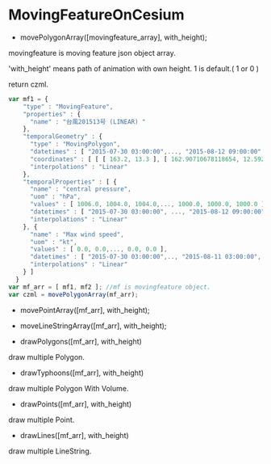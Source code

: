 # MovingFeatureOnCesium

* movePolygonArray([movingfeature_array], with_height);

movingfeature is moving feature json object array.

'with_height' means path of animation with own height. 1 is default.( 1 or 0 )

return czml.

```js
var mf1 = {
    "type" : "MovingFeature",
    "properties" : {
      "name" : "台風201513号 (LINEAR) "
    },
    "temporalGeometry" : {
      "type" : "MovingPolygon",
      "datetimes" : [ "2015-07-30 03:00:00",..., "2015-08-12 09:00:00" ],
      "coordinates" : [ [ [ 163.2, 13.3 ], [ 162.90710678118654, 12.592893218813453 ], ..., [ 123.7, 33.3 ], [ 124.57867965644036, 35.42132034355964 ], [ 126.7, 36.3 ], [ 128.82132034355965, 35.42132034355964 ], [ 129.7, 33.3 ] ] ],
      "interpolations" : "Linear"
    },
    "temporalProperties" : [ {
      "name" : "central pressure",
      "uom" : "hPa",
      "values" : [ 1006.0, 1004.0, 1004.0,..., 1000.0, 1000.0, 1000.0 ],
      "datetimes" : [ "2015-07-30 03:00:00", ..., "2015-08-12 09:00:00" ],
      "interpolations" : "Linear"
    }, {
      "name" : "Max wind speed",
      "uom" : "kt",
      "values" : [ 0.0, 0.0,..., 0.0, 0.0 ],
      "datetimes" : [ "2015-07-30 03:00:00",.., "2015-08-11 03:00:00", "2015-08-11 09:00:00", "2015-08-11 15:00:00", "2015-08-11 21:00:00", "2015-08-12 03:00:00", "2015-08-12 09:00:00" ],
      "interpolations" : "Linear"
    } ]
  }
var mf_arr = [ mf1, mf2 ]; //mf is movingfeature object.
var czml = movePolygonArray(mf_arr);
```

* movePointArray([mf_arr], with_height);

* moveLineStringArray([mf_arr], with_height);


* drawPolygons([mf_arr], with_height) 

draw multiple Polygon.

* drawTyphoons([mf_arr], with_height)

draw multiple Polygon With Volume.

* drawPoints([mf_arr], with_height)

draw multiple Point.

* drawLines([mf_arr], with_height)

draw multiple LineString.
